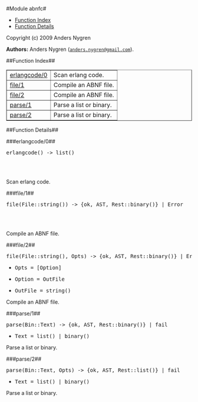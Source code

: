 

#Module abnfc#
* [Function Index](#index)
* [Function Details](#functions)


Copyright (c) 2009 Anders Nygren

__Authors:__ Anders Nygren ([`anders.nygren@gmail.com`](mailto:anders.nygren@gmail.com)).<a name="index"></a>

##Function Index##


<table width="100%" border="1" cellspacing="0" cellpadding="2" summary="function index"><tr><td valign="top"><a href="#erlangcode-0">erlangcode/0</a></td><td>Scan erlang code.</td></tr><tr><td valign="top"><a href="#file-1">file/1</a></td><td>Compile an ABNF file.</td></tr><tr><td valign="top"><a href="#file-2">file/2</a></td><td>Compile an ABNF file.</td></tr><tr><td valign="top"><a href="#parse-1">parse/1</a></td><td>Parse a list or binary.</td></tr><tr><td valign="top"><a href="#parse-2">parse/2</a></td><td>Parse a list or binary.</td></tr></table>


<a name="functions"></a>

##Function Details##

<a name="erlangcode-0"></a>

###erlangcode/0##


<pre>erlangcode() -&gt; list()</pre>
<br></br>


Scan erlang code.<a name="file-1"></a>

###file/1##


<pre>file(File::string()) -&gt; {ok, AST, Rest::binary()} | Error</pre>
<br></br>


Compile an ABNF file.<a name="file-2"></a>

###file/2##


<pre>file(File::string(), Opts) -&gt; {ok, AST, Rest::binary()} | Error</pre>
<ul class="definitions"><li><pre>Opts = [Option]</pre></li><li><pre>Option = OutFile</pre></li><li><pre>OutFile = string()</pre></li></ul>

Compile an ABNF file.<a name="parse-1"></a>

###parse/1##


<pre>parse(Bin::Text) -&gt; {ok, AST, Rest::binary()} | fail</pre>
<ul class="definitions"><li><pre>Text = list() | binary()</pre></li></ul>

Parse a list or binary.<a name="parse-2"></a>

###parse/2##


<pre>parse(Bin::Text, Opts) -&gt; {ok, AST, Rest::list()} | fail</pre>
<ul class="definitions"><li><pre>Text = list() | binary()</pre></li></ul>

Parse a list or binary.